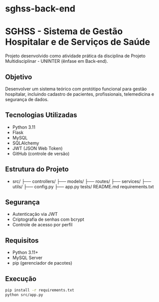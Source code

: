# sghss-back-end
# SGHSS - Sistema de Gestão Hospitalar e de Serviços de Saúde

Projeto desenvolvido como atividade prática da disciplina de Projeto Multidisciplinar - UNINTER (ênfase em Back-end).

## Objetivo
Desenvolver um sistema teórico com protótipo funcional para gestão hospitalar, incluindo cadastro de pacientes, profissionais, telemedicina e segurança de dados.

## Tecnologias Utilizadas
- Python 3.11
- Flask
- MySQL
- SQLAlchemy
- JWT (JSON Web Token)
- GitHub (controle de versão)

## Estrutura do Projeto
- src/ ├── controllers/ ├── models/ ├── routes/ ├── services/ ├── utils/ ├── config.py ├── app.py tests/ README.md requirements.txt


## Segurança
- Autenticação via JWT
- Criptografia de senhas com bcrypt
- Controle de acesso por perfil

## Requisitos
- Python 3.11+
- MySQL Server
- pip (gerenciador de pacotes)

## Execução
```bash
pip install -r requirements.txt
python src/app.py